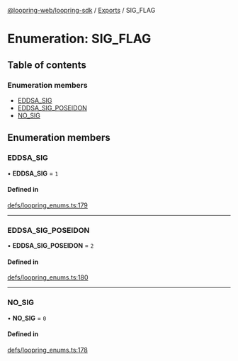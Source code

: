 [@loopring-web/loopring-sdk](../README.md) / [Exports](../modules.md) / SIG\_FLAG

# Enumeration: SIG\_FLAG

## Table of contents

### Enumeration members

- [EDDSA\_SIG](SIG_FLAG.md#eddsa_sig)
- [EDDSA\_SIG\_POSEIDON](SIG_FLAG.md#eddsa_sig_poseidon)
- [NO\_SIG](SIG_FLAG.md#no_sig)

## Enumeration members

### EDDSA\_SIG

• **EDDSA\_SIG** = `1`

#### Defined in

[defs/loopring_enums.ts:179](https://github.com/Loopring/loopring_sdk/blob/a4b843d/src/defs/loopring_enums.ts#L179)

___

### EDDSA\_SIG\_POSEIDON

• **EDDSA\_SIG\_POSEIDON** = `2`

#### Defined in

[defs/loopring_enums.ts:180](https://github.com/Loopring/loopring_sdk/blob/a4b843d/src/defs/loopring_enums.ts#L180)

___

### NO\_SIG

• **NO\_SIG** = `0`

#### Defined in

[defs/loopring_enums.ts:178](https://github.com/Loopring/loopring_sdk/blob/a4b843d/src/defs/loopring_enums.ts#L178)
